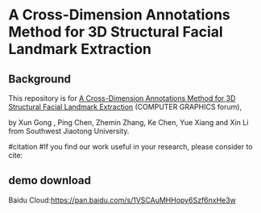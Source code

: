 A Cross-Dimension Annotations Method for 3D Structural Facial Landmark Extraction
====

Background
-------
This repository is for [A Cross-Dimension Annotations Method for 3D Structural Facial Landmark Extraction](https://onlinelibrary.wiley.com/doi/full/10.1111/cgf.13895) (COMPUTER GRAPHICS forum),

by Xun Gong , Ping Chen, Zhemin Zhang, Ke Chen, Yue Xiang and Xin Li from Southwest Jiaotong University.

#citation
#If you find our work useful in your research, please consider to cite:

demo download 
-------

Baidu Cloud:https://pan.baidu.com/s/1VSCAuMHHopy6Szf6nxHe3w
